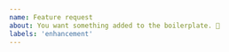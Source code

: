 ```yaml
---
name: Feature request
about: You want something added to the boilerplate. 🎉
labels: 'enhancement'
---
```


<!---
❗️❗️ Also, please consider donating (https://opencollective.com/ingenious-594) ❗️❗️

Donations will ensure the following:

🔨 Long term maintenance of the project
🛣 Progress on the roadmap
🐛 Quick responses to bug reports and help requests
 -->
